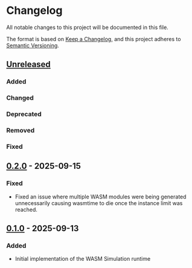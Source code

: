 <!-- markdownlint-disable MD024 -->
# Changelog

All notable changes to this project will be documented in this file.

The format is based on [Keep a Changelog](https://keepachangelog.com/en/1.0.0/),
and this project adheres to [Semantic Versioning](https://semver.org/spec/v2.0.0.html).

<!--
Unreleased template stuff

## [Unreleased]
### Added
### Changed
### Deprecated
### Removed
### Fixed
### Security
-->

## [Unreleased]

### Added

### Changed

### Deprecated

### Removed

### Fixed

## [0.2.0] - 2025-09-15

### Fixed

- Fixed an issue where multiple WASM modules were being generated unnecessarily causing wasmtime to die once the instance limit was reached.

## [0.1.0] - 2025-09-13

### Added

- Initial implementation of the WASM Simulation runtime

[unreleased]: https://github.com/shrine-maiden-heavy-industries/torii-sim-wasm/compare/v.2.0...main
[0.2.0]: https://github.com/shrine-maiden-heavy-industries/torii-sim-wasm/compare/v0.1.0...v0.2.0
[0.1.0]: https://github.com/shrine-maiden-heavy-industries/torii-sim-wasm/compare/b00448e...v0.1.0
